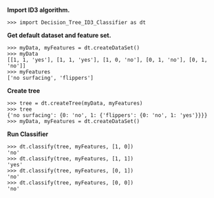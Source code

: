 **Import ID3 algorithm.**
```
>>> import Decision_Tree_ID3_Classifier as dt
```

**Get default dataset and feature set.**
```
>>> myData, myFeatures = dt.createDataSet()
>>> myData
[[1, 1, 'yes'], [1, 1, 'yes'], [1, 0, 'no'], [0, 1, 'no'], [0, 1, 'no']]
>>> myFeatures
['no surfacing', 'flippers']
```

**Create tree**
```
>>> tree = dt.createTree(myData, myFeatures)
>>> tree
{'no surfacing': {0: 'no', 1: {'flippers': {0: 'no', 1: 'yes'}}}}
>>> myData, myFeatures = dt.createDataSet()
```

**Run Classifier**
```
>>> dt.classify(tree, myFeatures, [1, 0])
'no'
>>> dt.classify(tree, myFeatures, [1, 1])
'yes'
>>> dt.classify(tree, myFeatures, [0, 1])
'no'
>>> dt.classify(tree, myFeatures, [0, 0])
'no'
```
